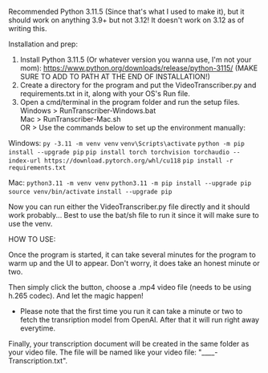Recommended Python 3.11.5 (Since that's what I used to make it), but it should work on anything 3.9+ but not 3.12! It doesn't work on 3.12 as of writing this.

Installation and prep:
1. Install Python 3.11.5 (Or whatever version you wanna use, I'm not your mom): https://www.python.org/downloads/release/python-3115/ (MAKE SURE TO ADD TO PATH AT THE END OF INSTALLATION!)
2. Create a directory for the program and put the VideoTranscriber.py and requirements.txt in it, along with your OS's Run file.
3. Open a cmd/terminal in the program folder and run the setup files.  
Windows > RunTranscriber-Windows.bat  
Mac > RunTranscriber-Mac.sh  
OR > Use the commands below to set up the environment manually:  

Windows:
```py -3.11 -m venv venv```
```venv\Scripts\activate```
```python -m pip install --upgrade pip```
```pip install torch torchvision torchaudio --index-url https://download.pytorch.org/whl/cu118```
```pip install -r requirements.txt```

Mac:
```python3.11 -m venv venv```
```python3.11 -m pip install --upgrade pip```
```source venv/bin/activate```
```install --upgrade pip```

Now you can run either the VideoTranscriber.py file directly and it should work probably... Best to use the bat/sh file to run it since it will make sure to use the venv.


HOW TO USE:

Once the program is started, it can take several minutes for the program to warm up and the UI to appear. Don't worry, it does take an honest minute or two.

Then simply click the button, choose a .mp4 video file (needs to be using h.265 codec). And let the magic happen!

* Please note that the first time you run it can take a minute or two to fetch the transription model from OpenAI. After that it will run right away everytime.

Finally, your transcription document will be created in the same folder as your video file. The file will be named like your video file: "____-Transcription.txt".
